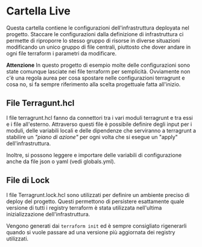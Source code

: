 # Cartella Live

Questa cartella contiene le configurazioni dell'infrastruttura deployata nel progetto. 
Staccare le configurazioni dalla definizione di infrastruttura ci permette di riproporre lo stesso gruppo di risorse in diverse situazioni
modificando un unico gruppo di file centrali, piuttosto che dover andare in ogni file terraform i parametri da modificare.

**Attenzione**
In questo progetto di esempio molte delle configurazioni sono state comunque lasciate nei file terraform per semplicità. Ovviamente non c'è una regola aurea per cosa spostare nelle configurazioni terragrunt e cosa no, si fa sempre riferimento alla scelta progettuale fatta all'inizio.

## File Terragunt.hcl
I file terragrunt.hcl fanno da connettori tra i vari moduli terragrunt e tra essi e i file all'esterno. 
Attraverso questi file è possibile definire degli input per i moduli, delle variabili locali e delle dipendenze che serviranno a terragrunt a stabilire un 
*"piano di azione"* per ogni volta che si esegue un "apply" dell'infrastruttura.

Inoltre, si possono leggere e importare delle variabili di configurazione anche da file json o yaml (vedi globals.yml).


## File di Lock

I file Terragrunt.lock.hcl sono utilizzati per definire un ambiente preciso di deploy del progetto. Questi permettono di persistere esattamente quale versione di tutti i registry terraform è stata utilizzata nell'ultima inizializzazione dell'infrastruttura.

Vengono generati dai `terraform init` ed è sempre consigliato rigenerarli quando si vuole passare ad una versione più aggiornata dei registry utilizzati. 

